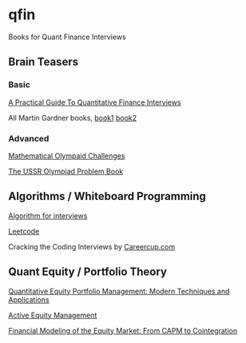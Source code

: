 # qfin
Books for Quant Finance Interviews

## Brain Teasers

### Basic
[A Practical Guide To Quantitative Finance Interviews](http://www.amazon.com/Practical-Guide-Quantitative-Finance-Interviews/dp/1438236662)

All Martin Gardner books, 
  [book1](http://www.amazon.com/Mathematical-Logic-Puzzles-Dover-Recreational/dp/0486281523)
  [book2](http://www.amazon.com/Entertaining-Mathematical-Puzzles-Martin-Gardner/dp/0486252116)
  
### Advanced

[Mathematical Olympaid Challenges](http://www.amazon.com/Mathematical-Olympiad-Challenges-Titu-Andreescu/dp/0817645284)

[The USSR Olympiad Problem Book](http://www.amazon.com/The-USSR-Olympiad-Problem-Book/dp/0486277097)

## Algorithms / Whiteboard Programming

[Algorithm for interviews](http://www.amazon.com/Algorithms-Interviews-Adnan-Aziz/dp/1453792996)

[Leetcode](https://leetcode.com/)

Cracking the Coding Interviews by [Careercup.com](http://www.careercup.com/)

## Quant Equity / Portfolio Theory

[Quantitative Equity Portfolio Management: Modern Techniques and Applications](http://www.amazon.com/Quantitative-Equity-Portfolio-Management-Applications/dp/1584885580)

[Active Equity Management](http://www.amazon.com/Active-Equity-Management-Xinfeng-Zhou/dp/0692297774)

[Financial Modeling of the Equity Market: From CAPM to Cointegration](http://www.amazon.com/Financial-Modeling-Equity-Market-Cointegration/dp/0471699004)

## 

